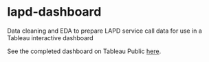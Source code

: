 # lapd-dashboard
Data cleaning and EDA to prepare LAPD service call data for use in a Tableau interactive dashboard 

See the completed dashboard on Tableau Public [here](https://public.tableau.com/app/profile/david.scholtz/viz/LAPDServiceCalls2019-2023fin/Story1).
